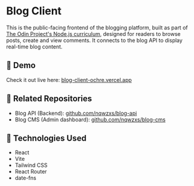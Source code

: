 # Blog Client

This is the public-facing frontend of the blogging platform, built as part of [The Odin Project's Node.js curriculum](https://www.theodinproject.com/lessons/node-path-nodejs-blog-api), designed for readers to browse posts, create and view comments. It connects to the blog API to display real-time blog content.

## 🚀 Demo

Check it out live here: [blog-client-ochre.vercel.app](https://blog-client-ochre.vercel.app)

## 🔗 Related Repositories

- Blog API (Backend): [github.com/nqwzxs/blog-api](https://github.com/nqwzxs/blog-api)
- Blog CMS (Admin dashboard): [github.com/nqwzxs/blog-cms](https://github.com/nqwzxs/blog-cms)

## 🧰 Technologies Used

- React
- Vite
- Tailwind CSS
- React Router
- date-fns
